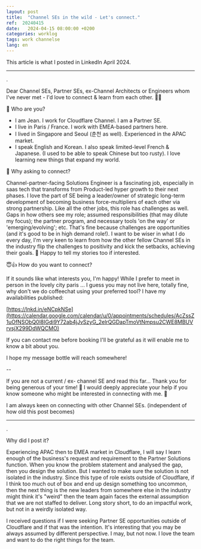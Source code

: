 ```yaml
---
layout: post
title:  "Channel SEs in the wild - Let's connect."
ref:  20240415
date:   2024-04-15 08:00:00 +0200
categories: worklog
tags: work channelse
lang: en
---
```


This article is what I posted in LinkedIn April 2024.

---

.

Dear Channel SEs, Partner SEs, ex-Channel Architects or Engineers whom I've never met - I'd love to connect & learn from each other. 🧚🌳

🤔 Who are you? 

- I am Jean. I work for Cloudflare Channel. I am a Partner SE.
- I live in Paris / France. I work with EMEA-based partners here.
- I lived in Singapore and Seoul (춘천 as well). Experienced in the APAC market.
- I speak English and Korean. I also speak limited-level French & Japanese. (I used to be able to speak Chinese but too rusty). I love learning new things that expand my world. 

🤔 Why asking to connect?

Channel-partner-facing Solutions Engineer is a fascinating job, especially in saas tech that transforms from Product-led hyper growth to their next phases. I love the part of SE being a leader/owner of strategic long-term development of becoming business force-multipliers of each other via strong partnership. Like all the other jobs, this role has challenges as well. Gaps in how others see my role; assumed responsibilities (that may dilute my focus); the partner program, and necessary tools 'on the way' or 'emerging/evolving'; etc. That's fine because challenges are opportunities (and it's good to be in high demand role!). I want to be wiser in what I do every day, I'm very keen to learn from how the other fellow Channel SEs in the industry flip the challenges to positivity and kick the setbacks, achieving their goals. 🤗 Happy to tell my stories too if interested. 

😇👍 How do you want to connect?

If it sounds like what interests you, I'm happy! While I prefer to meet in person in the lovely city paris ... I guess you may not live here, totally fine, why don't we do coffeechat using your preferred tool? I have my availabilities published: 

[https://lnkd.in/eNCpkNSe](https://calendar.google.com/calendar/u/0/appointments/schedules/AcZssZ1uOfNSObQ0l8IGdi9Y72ab4jJvSzyG_2elrQGDapTmoVtNmpsu2CWE8MBUVrvsjX299DdWQCMO)

If you can contact me before booking I'll be grateful as it will enable me to know a bit about you. 

I hope my message bottle will reach somewhere!

--

If you are not a current / ex- channel SE and read this far... Thank you for being generous of your time! 🙏 I would deeply appreciate your help if you know someone who might be interested in connecting with me. 💝 

I am always keen on connecting with other Channel SEs. (independent of how old this post becomes)

---

.

Why did I post it?

Experiencing APAC then to EMEA market in Cloudflare, I will say I learn enough of the business's request and requirement to the Partner Solutions function. When you know the problem statement and analysed the gap, then you design the solution. But I wanted to make sure the solution is not isolated in the industry. Since this type of role exists outside of Cloudflare, if I think too much out of box and end up design something too uncommon, then the next thing is the new leaders from somewhere else in the industry might think it's "weird" then the team again faces the external assumption that we are not staffed to deliver. Long story short, to do an impactful work, but not in a weirdly isolated way. 

I received questions if I were seeking Partner SE opportunities outside of Cloudflare and if that was the intention. It's interesting that you may be always assumed by different perspective. I may, but not now. I love the team and want to do the right things for the team.